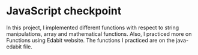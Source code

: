 # JavaScript checkpoint
 In this project, I implemented different functions with respect to string manipulations, array and mathematical functions.
 Also, I practiced more on Functions using Edabit website. The functions I practiced are on the java-edabit file.